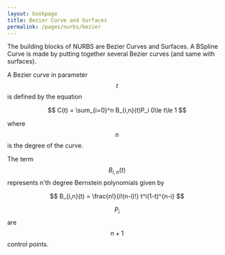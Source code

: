 ```yaml
---
layout: bookpage
title: Bezier Curve and Surfaces
permalink: /pages/nurbs/bezier
---
```


The building blocks of NURBS are Bezier Curves and Surfaces. A BSpline Curve is made by putting together several Bezier curves (and same with surfaces).

A Bezier curve in parameter $$t$$ is defined by the equation

$$
C(t) = \sum_{i=0}^n B_{i,n}(t)P_i 0\le t\le 1
$$

where $$n$$ is the degree of the curve.

The term $$B_{i,n}(t)$$ represents n'th degree Bernstein polynomials given by

$$
B_{i,n}(t) = \frac{n!}{i!(n-i)!} t^i(1-t)^{n-i}
$$

$$P_i$$ are $$n+1$$ control points.
